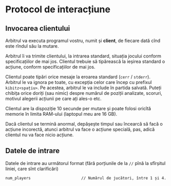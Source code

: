 # Protocol de interacțiune

## Invocarea clientului

Arbitrul va executa programul vostru, numit și **client**, de fiecare dată cînd este rîndul său la mutare.

Arbitrul îi va trimite clientului, la intrarea standard, situația jocului conform specificațiilor de mai jos. Clientul trebuie să tipărească la ieșirea standard o acțiune, conform specificațiilor de mai jos.

Clientul poate tipări orice mesaje la eroarea standard (`cerr` / `stderr`). Arbitrul le va ignora pe toate, cu excepția celor care încep cu prefixul `kibitz<spațiu>`. Pe acestea, arbitrul le va include în partida salvată. Puteți chibița orice doriți (sau nimic) despre numărul de poziții analizate, scoruri, motivul alegerii acțiunii pe care ați ales-o etc.

Clientul are la dispoziție 10 secunde per mutare și poate folosi oricîtă memorie în limita RAM-ului (laptopul meu are 16 GB).

Dacă clientul se termină anormal, depășește timpul sau încearcă să facă o acțiune incorectă, atunci arbitrul va face o acțiune specială, pas, adică clientul nu va face nicio acțiune.

## Datele de intrare

Datele de intrare au următorul format (fără porțiunile de la `//` pînă la sfîrșitul liniei, care sînt clarificări)

```
num_players                      // Numărul de jucători, între 1 și 4.
```
